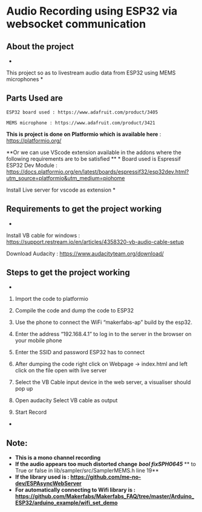 # Audio Recording using ESP32 via websocket communication

## About the project

*
This project so as to livestream audio data from ESP32 using MEMS microphones 
*

## Parts Used are 

```
ESP32 board used : https://www.adafruit.com/product/3405

MEMS microphone : https://www.adafruit.com/product/3421
```


**This is project is done on Platformio which is available here**  :  https://platformio.org/

**Or we can use VScode extension available in the addons where the following requirements are to be satisfied **
*
Board used is Espressif ESP32 Dev Module : https://docs.platformio.org/en/latest/boards/espressif32/esp32dev.html?utm_source=platformio&utm_medium=piohome

Install Live server for vscode as extension
*


## Requirements to get the project working
*
Install VB cable for windows : https://support.restream.io/en/articles/4358320-vb-audio-cable-setup

Download Audacity : https://www.audacityteam.org/download/


## Steps to get the project working

*
1) Import the code to platformio 

2) Compile the code and dump the code to ESP32

3) Use the phone to connect the WiFi “makerfabs-ap” build by the esp32.

4) Enter the address “192.168.4.1” to log in to the server in the browser on your mobile phone 

5) Enter the SSID and password ESP32 has to connect

6) After dumping the code right click on Webpage -> index.html and left click on the file open with live server

7) Select the VB Cable input device in the web server, a visualiser should pop up

8) Open audacity Select VB cable as output

9) Start Record
*


## Note:
-	**This is a mono channel recording** 
- **If the audio appears too much distorted change** ***bool fixSPH0645*** ** to True or false in lib/sampler/src/SamplerMEMS.h line 19**
- **If the library used is : https://github.com/me-no-dev/ESPAsyncWebServer**
- **For automatically connecting to Wifi library is : https://github.com/Makerfabs/Makerfabs_FAQ/tree/master/Arduino_ESP32/arduino_example/wifi_set_demo**
